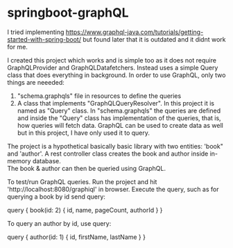 # springboot-graphQL
I tried implementing https://www.graphql-java.com/tutorials/getting-started-with-spring-boot/
but found later that it is outdated and it didnt work for me. 

I created this project which works and is simple too as it does not require GraphQLProvider and GraphQLDatafetchers.  Instead uses a simple Query class that does everything in background.  In order to use GraphQL, only two things are neeeded:
1. "schema.graphqls" file in resources to define the queries
2. A class that implements "GraphQLQueryResolver".  In this project it is named as "Query" class. 
In "schema.graphqls" the queries are defined and inside the "Query" class has implementation of the queries, that is, how queries will fetch data. 
GraphQL can be used to create data as well but in this project, I have only used it to query. 

The project is a hypothetical basically basic library with two entities: 'book" and 'author'.  A rest controller class creates the book and author inside in-memory database.  
The book & author can then be queried using GraphQL.  

To test/run GraphQL queries.  Run the project and hit 'http://localhost:8080/graphiql' in browser.  Execute the query, such as for querying a book by id send query:

query {
  book(id: 2) 
  {
    id, 
    name, 
    pageCount,
    authorId
}
}

To query an author by id, use query:

query {
  author(id: 1) 
  {
    id, 
    firstName,
    lastName
}
}
